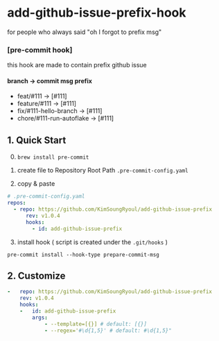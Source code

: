 # add-github-issue-prefix-hook

for people who always said "oh I forgot to prefix msg"

### [pre-commit hook] 

this hook are made to contain prefix github issue

#### branch -> commit msg prefix
* feat/#111  -> [#111]
* feature/#111  -> [#111]
* fix/#111-hello-branch -> [#111]
* chore/#111-run-autoflake -> [#111]


## 1. Quick Start

0. `brew install pre-commit`

1. create file to Repository Root Path `.pre-commit-config.yaml`

2. copy & paste
```yaml
# .pre-commit-config.yaml
repos:
  - repo: https://github.com/KimSoungRyoul/add-github-issue-prefix
      rev: v1.0.4
      hooks:
        - id: add-github-issue-prefix
```

3. install hook ( script is created under the `.git/hooks` )
```
pre-commit install --hook-type prepare-commit-msg
```

## 2. Customize


```yaml
-   repo: https://github.com/KimSoungRyoul/add-github-issue-prefix
    rev: v1.0.4
    hooks:
    -   id: add-github-issue-prefix
        args:
            - --template=[{}] # default: [{}]
            - --regex='#\d{1,5}' # default: #\d{1,5}"

```
